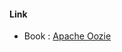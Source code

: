 #### Link
- Book : [Apache Oozie](http://www.kyobobook.co.kr/product/detailViewEng.laf?ejkGb=BNT&mallGb=ENG&barcode=9781449369927&orderClick=LAG&Kc=)
